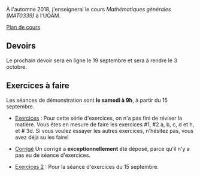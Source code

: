 À l'automne 2018, j'enseignerai le cours _Mathématiques générales (MAT0339)_ à l'UQAM.

[Plan de cours](MAT0339-A18-plan_de_cours.pdf)

## Devoirs

Le prochain devoir sera en ligne le 19 septembre et sera à rendre le 3 octobre.

## Exercices à faire
Les séances de démonstration sont  **le samedi à 9h**, à partir du 15 septembre.

* [Exercices](Exercices1.pdf) : Pour cette série d'exercices, on n'a pas fini de réviser la matière. Vous êtes en mesure de faire les exercices #1, #2 a, b, c, d et h, et # 3d. Si vous voulez essayer les autres exercices, n'hésitez pas, vous avez déjà su les faire!
* [Corrigé](Exercices1-corrige.pdf) Un corrigé a **exceptionnellement** été déposé, parce qu'il n'y a pas eu de séance d'exercices.

* [Exercices 2](Exercices2.pdf) : Pour la séance d'exercices du 15 septembre.

